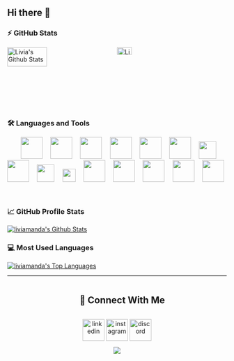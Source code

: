 ## Hi there 👋

### ⚡ GitHub Stats

<div style="display: flex;">
  <!-- GitHub Profile Stats -->
  <div style="flex: 1;">
    <img align="left" src="https://github-readme-stats.vercel.app/api?username=liviamanda&show_icons=true&theme=vue" alt="Livia's Github Stats" width="60%">
  </div>

  <!-- Most Used Languages -->
  <div style="flex: 1;">
    <img src="https://github-readme-stats.vercel.app/api/top-langs/?username=liviamanda&show_icons=true&hide_border=true&theme=vue" width="37%" alt="Livia's Top Languages">
  </div>
</div>
<br>


### 🛠️ Languages and Tools

<p align="center">
  <code> <img height="50" src="https://www.vectorlogo.zone/logos/postgresql/postgresql-ar21.svg"> </code> 
  <code> <img height="50" src="https://www.vectorlogo.zone/logos/mongodb/mongodb-ar21.svg"> </code>
  <code> <img height="50" src="https://www.vectorlogo.zone/logos/python/python-ar21.svg"> </code>
  <code> <img height="50" src="https://upload.vectorlogo.zone/logos/pydata_pandas/images/3379b038-0796-45fe-8467-3fba66c10b70.svg"> </code>
  <code> <img height="50" src="https://www.vectorlogo.zone/logos/numpy/numpy-ar21.svg"> </code>
  <code> <img height="50" src="https://www.vectorlogo.zone/logos/tensorflow/tensorflow-ar21.svg"> </code>
  <code> <img height="40" src="https://raw.githubusercontent.com/valohai/ml-logos/master/scipy.svg"> </code>
  <code> <img height="50" src="https://upload.vectorlogo.zone/logos/streamlitio/images/1548df31-a8e4-409b-a034-f2ddaa80670a.svg"> </code>
  <code> <img height="40" src="https://seaborn.pydata.org/_static/logo-wide-lightbg.svg"> </code> 
  <code> <img height="30" src="https://upload.vectorlogo.zone/logos/tableau/images/113a311a-6d5d-4b7e-9193-79807e4844e3.svg"> </code> 
  <code> <img height="50" src="https://www.vectorlogo.zone/logos/elastic/elastic-ar21.svg"> </code> 
  <code> <img height="50" src="https://www.vectorlogo.zone/logos/microsoft_powerbi/microsoft_powerbi-ar21.svg"> </code> 
  <code> <img height="50" src="https://www.vectorlogo.zone/logos/docker/docker-ar21.svg"> </code> 
  <code> <img height="50" src="https://www.vectorlogo.zone/logos/google_cloud/google_cloud-ar21.svg"> </code>
  <code> <img height="50" src="https://www.vectorlogo.zone/logos/amazon_aws/amazon_aws-ar21.svg"> </code>
</p>
<br/>

### 📈 GitHub Profile Stats
<a href="https://github.com/liviamanda/github-readme-stats"><img alt="liviamanda's Github Stats" src="https://github-readme-stats.vercel.app/api?username=liviamanda&show_icons=true&count_private=true&hide=" /></a>
<br/>

### 💻 Most Used Languages
<a href="https://github.com/liviamanda/github-readme-stats"><img alt="liviamanda's Top Languages" src="https://github-readme-stats.vercel.app/api/top-langs/?username=liviamanda&langs_count=10&layout=compact#" /></a>
<br/>

---------

<div id="user-content-toc">
  <ul align="center">
    <summary><h2 style="display: inline-block"> 🚀 Connect With Me</h2></summary>
  </ul>
</div>

<!--icons and links-->
<p align="center">
<a href="https://www.linkedin.com/in/liviaamanda/" target="blank"><img align="center" src="https://user-images.githubusercontent.com/88904952/234979284-68c11d7f-1acc-4f0c-ac78-044e1037d7b0.png" alt="linkedin" height="50" width="50" /></a>
<a href="https://www.instagram.com/liviamanda/" target="blank"><img align="center" src="https://user-images.githubusercontent.com/88904952/234981169-2dd1e58f-4b7e-468c-8213-034ba62156c3.png" alt="instagram" height="50" width="50" /></a>
<a href="https://discordapp.com/users/livia9315" target="blank"><img align="center" src="https://user-images.githubusercontent.com/88904952/234982627-019fd336-6248-453c-9b05-97c13fd1d207.png" alt="discord" height="50" width="50" /></a>
  
</p>


<!--profile visit count-->
<div align="center">
  
[![](https://visitcount.itsvg.in/api?id=liviamandat&icon=3&color=6)](https://visitcount.itsvg.in)
  
</div>
